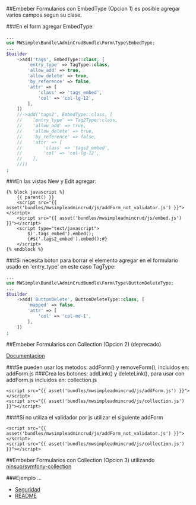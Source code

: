 ##Embeber Formularios con EmbedType (Opcion 1) es posible agregar varios campos segun su clase.

###En el form agregar EmbedType:

```php
...
use MWSimple\Bundle\AdminCrudBundle\Form\Type\EmbedType;
...
$builder
    ->add('tags', EmbedType::class, [
        'entry_type' => TagType::class,
        'allow_add' => true,
        'allow_delete' => true,
        'by_reference' => false,
        'attr' => [
            'class' => 'tags_embed',
            'col' => 'col-lg-12',
        ],
    ])
    //->add('tags2', EmbedType::class, [
    //    'entry_type' => Tag2Type::class,
    //    'allow_add' => true,
    //    'allow_delete' => true,
    //    'by_reference' => false,
    //    'attr' => [
    //        'class' => 'tags2_embed',
    //        'col' => 'col-lg-12',
    //    ],
    //])
;
```

###En las vistas New y Edit agregar:

```twig
{% block javascript %}
    {{ parent() }}
    <script src="{{ asset('bundles/mwsimpleadmincrud/js/addForm_not_validator.js') }}"></script>
    <script src="{{ asset('bundles/mwsimpleadmincrud/js/embed.js') }}"></script>
    <script type="text/javascript">
        $('.tags_embed').embed();
        {#$('.tags2_embed').embed();#}
    </script>
{% endblock %}
```

###Si necesita boton para borrar el elemento agregar en el formulario usado en 'entry_type' en este caso TagType:

```php
...
use MWSimple\Bundle\AdminCrudBundle\Form\Type\ButtonDeleteType;
...
$builder
    ->add('ButtonDelete', ButtonDeleteType::class, [
        'mapped' => false,
        'attr' => [
            'col' => 'col-md-1',
        ],
    ])
;
```

##Embeber Formularios con Collection (Opcion 2) (deprecado)

[Documentacion](http://symfony.com/doc/current/cookbook/form/form_collections.html)

###Se pueden usar los metodos: addForm() y removeForm(), incluidos en: addForm.js
###Crea los botones: addLink() y deleteLink(), para usar con addForm.js incluidos en: collection.js

```twig
<script src="{{ asset('bundles/mwsimpleadmincrud/js/addForm.js') }}"></script>
<script src="{{ asset('bundles/mwsimpleadmincrud/js/collection.js') }}"></script>
```
####Si no utiliza el validador por js utilizar el siguiente addForm
```twig
<script src="{{ asset('bundles/mwsimpleadmincrud/js/addForm_not_validator.js') }}"></script>
<script src="{{ asset('bundles/mwsimpleadmincrud/js/collection.js') }}"></script>
```

##Embeber Formularios con Collection (Opcion 3) utilizando [ninsuo/symfony-collection](https://github.com/ninsuo/symfony-collection)

###Ejemplo
...

* [Seguridad](seguridad.md)
* [README](https://github.com/MWSimple/AdminCrudBundle/blob/version30/README.md)
